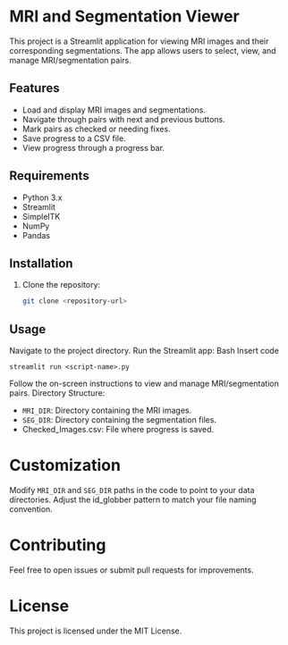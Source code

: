 # MRI and Segmentation Viewer

This project is a Streamlit application for viewing MRI images and their corresponding segmentations. The app allows users to select, view, and manage MRI/segmentation pairs.

## Features

- Load and display MRI images and segmentations.
- Navigate through pairs with next and previous buttons.
- Mark pairs as checked or needing fixes.
- Save progress to a CSV file.
- View progress through a progress bar.

## Requirements

- Python 3.x
- Streamlit
- SimpleITK
- NumPy
- Pandas

## Installation

1. Clone the repository:
   ```bash
   git clone <repository-url>

## Usage
Navigate to the project directory.
Run the Streamlit app:
Bash
Insert code

```
streamlit run <script-name>.py
```
Follow the on-screen instructions to view and manage MRI/segmentation pairs.
Directory Structure:

- `MRI_DIR`: Directory containing the MRI images.
- `SEG_DIR`: Directory containing the segmentation files.
- Checked_Images.csv: File where progress is saved.
# Customization

Modify `MRI_DIR` and `SEG_DIR` paths in the code to point to your data directories.
Adjust the id_globber pattern to match your file naming convention.

# Contributing

Feel free to open issues or submit pull requests for improvements.

# License

This project is licensed under the MIT License.